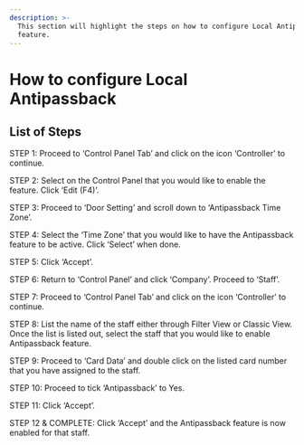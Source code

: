 ```yaml
---
description: >-
  This section will highlight the steps on how to configure Local Antipassback
  feature.
---
```


# How to configure Local Antipassback

## List of Steps

STEP 1: Proceed to ‘Control Panel Tab’ and click on the icon ‘Controller’ to continue.

STEP 2: Select on the Control Panel that you would like to enable the feature. Click ‘Edit \(F4\)’.

STEP 3: Proceed to ‘Door Setting’ and scroll down to ‘Antipassback Time Zone’.

STEP 4: Select the ‘Time Zone’ that you would like to have the Antipassback feature to be active. Click ‘Select’ when done.

STEP 5: Click ‘Accept’.

STEP 6: Return to ‘Control Panel’ and click ‘Company’. Proceed to ‘Staff’.

STEP 7: Proceed to ‘Control Panel Tab’ and click on the icon ‘Controller’ to continue.

STEP 8: List the name of the staff either through Filter View or Classic View. Once the list is listed out, select the staff that you would like to enable Antipassback feature.

STEP 9: Proceed to ‘Card Data’ and double click on the listed card number that you have assigned to the staff.

STEP 10: Proceed to tick ‘Antipassback’ to Yes.

STEP 11: Click ‘Accept’.

STEP 12 & COMPLETE: Click ‘Accept’ and the Antipassback feature is now enabled for that staff.




